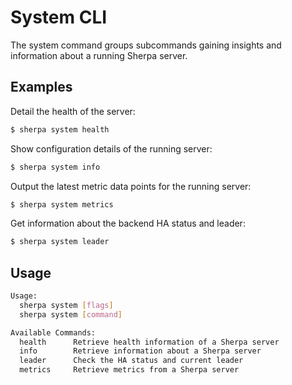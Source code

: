 # System CLI

The system command groups subcommands gaining insights and information about a running Sherpa server.

## Examples

Detail the health of the server:
```bash
$ sherpa system health
```

Show configuration details of the running server:
```bash
$ sherpa system info
```

Output the latest metric data points for the running server:
```bash
$ sherpa system metrics
```

Get information about the backend HA status and leader:
```bash
$ sherpa system leader
```

## Usage
```bash
Usage:
  sherpa system [flags]
  sherpa system [command]

Available Commands:
  health      Retrieve health information of a Sherpa server
  info        Retrieve information about a Sherpa server
  leader      Check the HA status and current leader
  metrics     Retrieve metrics from a Sherpa server
```
